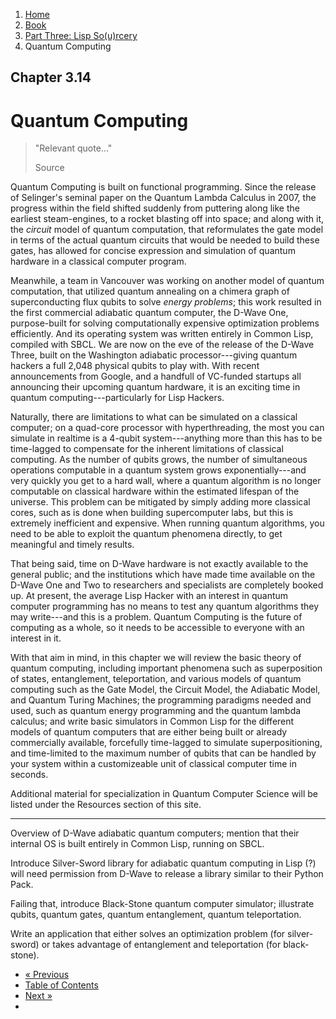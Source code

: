<ol class="breadcrumb">
  <li><a href="/">Home</a></li>
  <li><a href="/book/">Book</a></li>
  <li><a href="/book/3-0-0-overview/">Part Three: Lisp So(u)rcery</a></li>
  <li class="active">Quantum Computing</li>
</ol>

## Chapter 3.14

# Quantum Computing

> "Relevant quote..."
> <footer>Source</footer>

Quantum Computing is built on functional programming.  Since the release of Selinger's seminal paper on the Quantum Lambda Calculus in 2007, the progress within the field shifted suddenly from puttering along like the earliest steam-engines, to a rocket blasting off into space; and along with it, the *circuit* model of quantum computation, that reformulates the gate model in terms of the actual quantum circuits that would be needed to build these gates, has allowed for concise expression and simulation of quantum hardware in a classical computer program.

Meanwhile, a team in Vancouver was working on another model of quantum computation, that utilized quantum annealing on a chimera graph of superconducting flux qubits to solve *energy problems*; this work resulted in the first commercial adiabatic quantum computer, the D-Wave One, purpose-built for solving computationally expensive optimization problems efficiently. And its operating system was written entirely in Common Lisp, compiled with SBCL.  We are now on the eve of the release of the D-Wave Three, built on the Washington adiabatic processor---giving quantum hackers a full 2,048 physical qubits to play with.  With recent announcements from Google, and a handfull of VC-funded startups all announcing their upcoming quantum hardware, it is an exciting time in quantum computing---particularly for Lisp Hackers.

Naturally, there are limitations to what can be simulated on a classical computer; on a quad-core processor with hyperthreading, the most you can simulate in realtime is a 4-qubit system---anything more than this has to be time-lagged to compensate for the inherent limitations of classical computing.  As the number of qubits grows, the number of simultaneous operations computable in a quantum system grows exponentially---and very quickly you get to a hard wall, where a quantum algorithm is no longer computable on classical hardware within the estimated lifespan of the universe.  This problem can be mitigated by simply adding more classical cores, such as is done when building supercomputer labs, but this is extremely inefficient and expensive. When running quantum algorithms, you need to be able to exploit the quantum phenomena directly, to get meaningful and timely results.

That being said, time on D-Wave hardware is not exactly available to the general public; and the institutions which have made time available on the D-Wave One and Two to researchers and specialists are completely booked up.  At present, the average Lisp Hacker with an interest in quantum computer programming has no means to test any quantum algorithms they may write---and this is a problem.  Quantum Computing is the future of computing as a whole, so it needs to be accessible to everyone with an interest in it.

With that aim in mind, in this chapter we will review the basic theory of quantum computing, including important phenomena such as superposition of states, entanglement, teleportation, and various models of quantum computing such as the Gate Model, the Circuit Model, the Adiabatic Model, and Quantum Turing Machines; the programming paradigms needed and used, such as quantum energy programming and the quantum lambda calculus; and write basic simulators in Common Lisp for the different models of quantum computers that are either being built or already commercially available, forcefully time-lagged to simulate superpositioning, and time-limited to the maximum number of qubits that can be handled by your system within a customizeable unit of classical computer time in seconds.

Additional material for specialization in Quantum Computer Science will be listed under the Resources section of this site.

---

Overview of D-Wave adiabatic quantum computers; mention that their internal OS is built entirely in Common Lisp, running on SBCL.

Introduce Silver-Sword library for adiabatic quantum computing in Lisp (?) will need permission from D-Wave to release a library similar to their Python Pack.

Failing that, introduce Black-Stone quantum computer simulator; illustrate qubits, quantum gates, quantum entanglement, quantum teleportation.

Write an application that either solves an optimization problem (for silver-sword) or takes advantage of entanglement and teleportation (for black-stone).

<ul class="pager">
  <li class="previous"><a href="/book/3-13-0-computational-physics/">&laquo; Previous</a></li>
  <li><a href="/book/">Table of Contents</a></li>
  <li class="next"><a href="/book/3-15-0-nlp/">Next &raquo;</a><li>
</ul>
